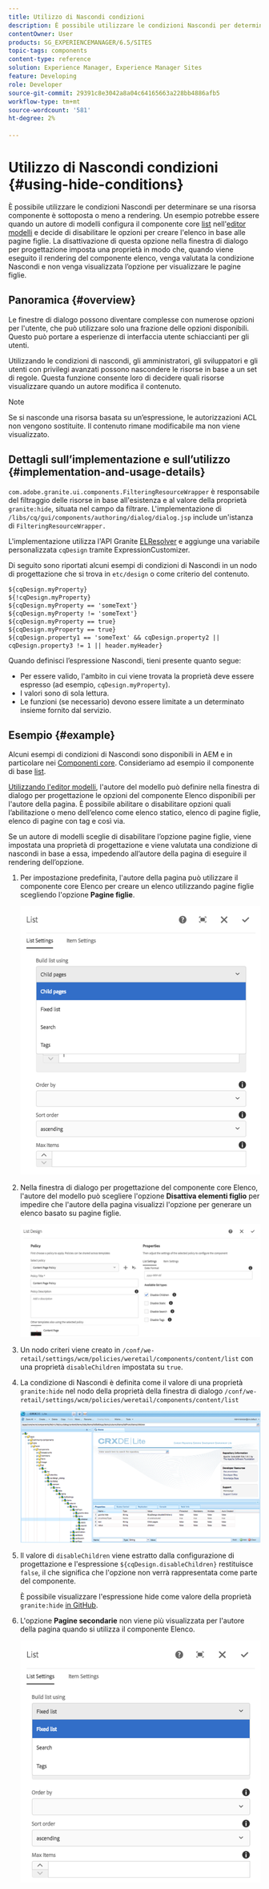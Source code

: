 ```yaml
---
title: Utilizzo di Nascondi condizioni
description: È possibile utilizzare le condizioni Nascondi per determinare se una risorsa componente è sottoposta o meno a rendering.
contentOwner: User
products: SG_EXPERIENCEMANAGER/6.5/SITES
topic-tags: components
content-type: reference
solution: Experience Manager, Experience Manager Sites
feature: Developing
role: Developer
source-git-commit: 29391c8e3042a8a04c64165663a228bb4886afb5
workflow-type: tm+mt
source-wordcount: '581'
ht-degree: 2%

---
```


# Utilizzo di Nascondi condizioni {#using-hide-conditions}

È possibile utilizzare le condizioni Nascondi per determinare se una risorsa componente è sottoposta o meno a rendering. Un esempio potrebbe essere quando un autore di modelli configura il componente core [list](https://experienceleague.adobe.com/docs/experience-manager-core-components/using/wcm-components/list.html) nell&#39;[editor modelli](/help/sites-authoring/templates.md) e decide di disabilitare le opzioni per creare l&#39;elenco in base alle pagine figlie. La disattivazione di questa opzione nella finestra di dialogo per progettazione imposta una proprietà in modo che, quando viene eseguito il rendering del componente elenco, venga valutata la condizione Nascondi e non venga visualizzata l’opzione per visualizzare le pagine figlie.

## Panoramica {#overview}

Le finestre di dialogo possono diventare complesse con numerose opzioni per l&#39;utente, che può utilizzare solo una frazione delle opzioni disponibili. Questo può portare a esperienze di interfaccia utente schiaccianti per gli utenti.

Utilizzando le condizioni di nascondi, gli amministratori, gli sviluppatori e gli utenti con privilegi avanzati possono nascondere le risorse in base a un set di regole. Questa funzione consente loro di decidere quali risorse visualizzare quando un autore modifica il contenuto.

>[!NOTE]
>
>Se si nasconde una risorsa basata su un’espressione, le autorizzazioni ACL non vengono sostituite. Il contenuto rimane modificabile ma non viene visualizzato.

## Dettagli sull’implementazione e sull’utilizzo {#implementation-and-usage-details}

`com.adobe.granite.ui.components.FilteringResourceWrapper` è responsabile del filtraggio delle risorse in base all&#39;esistenza e al valore della proprietà `granite:hide`, situata nel campo da filtrare. L&#39;implementazione di `/libs/cq/gui/components/authoring/dialog/dialog.jsp` include un&#39;istanza di `FilteringResourceWrapper.`

L&#39;implementazione utilizza l&#39;API Granite [ELResolver](https://developer.adobe.com/experience-manager/reference-materials/6-5/granite-ui/api/jcr_root/libs/granite/ui/docs/server/el.html) e aggiunge una variabile personalizzata `cqDesign` tramite ExpressionCustomizer.

Di seguito sono riportati alcuni esempi di condizioni di Nascondi in un nodo di progettazione che si trova in `etc/design` o come criterio del contenuto.

```
${cqDesign.myProperty}
${!cqDesign.myProperty}
${cqDesign.myProperty == 'someText'}
${cqDesign.myProperty != 'someText'}
${cqDesign.myProperty == true}
${cqDesign.myProperty == true}
${cqDesign.property1 == 'someText' && cqDesign.property2 || cqDesign.property3 != 1 || header.myHeader}
```

Quando definisci l’espressione Nascondi, tieni presente quanto segue:

* Per essere valido, l&#39;ambito in cui viene trovata la proprietà deve essere espresso (ad esempio, `cqDesign.myProperty`).
* I valori sono di sola lettura.
* Le funzioni (se necessario) devono essere limitate a un determinato insieme fornito dal servizio.

## Esempio {#example}

Alcuni esempi di condizioni di Nascondi sono disponibili in AEM e in particolare nei [Componenti core](https://experienceleague.adobe.com/docs/experience-manager-core-components/using/introduction.html?lang=it). Consideriamo ad esempio il componente di base [list](https://experienceleague.adobe.com/docs/experience-manager-core-components/using/wcm-components/list.html).

[Utilizzando l&#39;editor modelli](/help/sites-authoring/templates.md), l&#39;autore del modello può definire nella finestra di dialogo per progettazione le opzioni del componente Elenco disponibili per l&#39;autore della pagina. È possibile abilitare o disabilitare opzioni quali l’abilitazione o meno dell’elenco come elenco statico, elenco di pagine figlie, elenco di pagine con tag e così via.

Se un autore di modelli sceglie di disabilitare l’opzione pagine figlie, viene impostata una proprietà di progettazione e viene valutata una condizione di nascondi in base a essa, impedendo all’autore della pagina di eseguire il rendering dell’opzione.

1. Per impostazione predefinita, l&#39;autore della pagina può utilizzare il componente core Elenco per creare un elenco utilizzando pagine figlie scegliendo l&#39;opzione **Pagine figlie**.

   ![chlimage_1-218](assets/chlimage_1-218.png)

1. Nella finestra di dialogo per progettazione del componente core Elenco, l&#39;autore del modello può scegliere l&#39;opzione **Disattiva elementi figlio** per impedire che l&#39;autore della pagina visualizzi l&#39;opzione per generare un elenco basato su pagine figlie.

   ![chlimage_1-219](assets/chlimage_1-219.png)

1. Un nodo criteri viene creato in `/conf/we-retail/settings/wcm/policies/weretail/components/content/list` con una proprietà `disableChildren` impostata su `true`.
1. La condizione di Nascondi è definita come il valore di una proprietà `granite:hide` nel nodo della proprietà della finestra di dialogo `/conf/we-retail/settings/wcm/policies/weretail/components/content/list`

   ![chlimage_1-220](assets/chlimage_1-220.png)

1. Il valore di `disableChildren` viene estratto dalla configurazione di progettazione e l&#39;espressione `${cqDesign.disableChildren}` restituisce `false`, il che significa che l&#39;opzione non verrà rappresentata come parte del componente.

   È possibile visualizzare l&#39;espressione hide come valore della proprietà `granite:hide` [in GitHub](https://github.com/adobe/aem-core-wcm-components/blob/main/content/src/content/jcr_root/apps/core/wcm/components/list/v1/list/_cq_dialog/.content.xml#L40).

1. L&#39;opzione **Pagine secondarie** non viene più visualizzata per l&#39;autore della pagina quando si utilizza il componente Elenco.

   ![chlimage_1-221](assets/chlimage_1-221.png)
